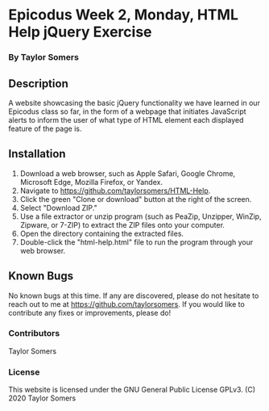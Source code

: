 # Epicodus Week 2, Monday, HTML Help jQuery Exercise

### By Taylor Somers

## Description

A website showcasing the basic jQuery functionality we have learned in our Epicodus class so far, in the form of a webpage that initiates JavaScript alerts to inform the user of what type of HTML element each displayed feature of the page is.

## Installation

1. Download a web browser, such as Apple Safari, Google Chrome, Microsoft Edge, Mozilla Firefox, or Yandex.
2. Navigate to https://github.com/taylorsomers/HTML-Help.
3. Click the green "Clone or download" button at the right of the screen.
4. Select "Download ZIP."
5. Use a file extractor or unzip program (such as PeaZip, Unzipper, WinZip, Zipware, or 7-ZIP) to extract the ZIP files onto your computer.
6. Open the directory containing the extracted files.
7. Double-click the "html-help.html" file to run the program through your web browser.

## Known Bugs

No known bugs at this time. If any are discovered, please do not hesitate to reach out to me at https://github.com/taylorsomers. If you would like to contribute any fixes or improvements, please do!

### Contributors

Taylor Somers

### License

This website is licensed under the GNU General Public License GPLv3. (C) 2020 Taylor Somers